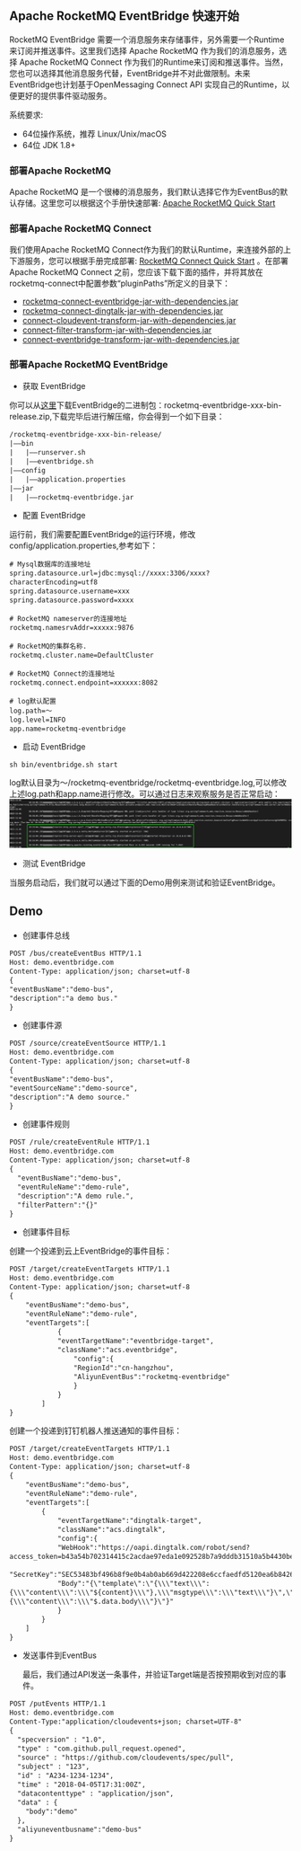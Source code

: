## Apache RocketMQ EventBridge 快速开始

RocketMQ EventBridge 需要一个消息服务来存储事件，另外需要一个Runtime来订阅并推送事件。这里我们选择 Apache RocketMQ 作为我们的消息服务，选择 Apache RocketMQ Connect 作为我们的Runtime来订阅和推送事件。当然，您也可以选择其他消息服务代替，EventBridge并不对此做限制。未来EventBridge也计划基于OpenMessaging Connect API 实现自己的Runtime，以便更好的提供事件驱动服务。


系统要求:
* 64位操作系统，推荐 Linux/Unix/macOS
* 64位 JDK 1.8+

### 部署Apache RocketMQ

Apache RocketMQ 是一个很棒的消息服务，我们默认选择它作为EventBus的默认存储。这里您可以根据这个手册快速部署: [Apache RocketMQ Quick Start](https://rocketmq.apache.org/docs/quick-start/)

### 部署Apache RocketMQ Connect

我们使用Apache RocketMQ Connect作为我们的默认Runtime，来连接外部的上下游服务，您可以根据手册完成部署: [RocketMQ Connect Quick Start](https://github.com/apache/rocketmq-connect) 。在部署 Apache RocketMQ Connect 之前，您应该下载下面的插件，并将其放在rocketmq-connect中配置参数“pluginPaths”所定义的目录下：


* [rocketmq-connect-eventbridge-jar-with-dependencies.jar](https://cn-hangzhou-eventbridge.oss-cn-hangzhou.aliyuncs.com/rocketmq-connect-eventbridge-0.0.1-SNAPSHOT-jar-with-dependencies.jar)
* [rocketmq-connect-dingtalk-jar-with-dependencies.jar](https://cn-hangzhou-eventbridge.oss-cn-hangzhou.aliyuncs.com/rocketmq-connect-dingtalk-1.0-SNAPSHOT-jar-with-dependencies.jar)
* [connect-cloudevent-transform-jar-with-dependencies.jar](https://cn-hangzhou-eventbridge.oss-cn-hangzhou.aliyuncs.com/connect-cloudevent-transform-1.0.0-SNAPSHOT-jar-with-dependencies.jar)
* [connect-filter-transform-jar-with-dependencies.jar](https://cn-hangzhou-eventbridge.oss-cn-hangzhou.aliyuncs.com/connect-filter-transform-1.0.0-SNAPSHOT-jar-with-dependencies.jar)
* [connect-eventbridge-transform-jar-with-dependencies.jar](https://cn-hangzhou-eventbridge.oss-cn-hangzhou.aliyuncs.com/connect-eventbridge-transform-1.0.0-SNAPSHOT-jar-with-dependencies.jar)

### 部署Apache RocketMQ EventBridge

* 获取 EventBridge

你可以从[这里](https://www.apache.org/dyn/closer.cgi?path=rocketmq/rocketmq-eventbridge/1.0.0/rocketmq-eventbridge-1.0.0-bin-release.zip)下载EventBridge的二进制包：rocketmq-eventbridge-xxx-bin-release.zip,下载完毕后进行解压缩，你会得到一个如下目录：
```text
/rocketmq-eventbridge-xxx-bin-release/
|——bin
|   |——runserver.sh
|   |——eventbridge.sh
|——config
|   |——application.properties
|——jar
|   |——rocketmq-eventbridge.jar
```
  

* 配置 EventBridge

运行前，我们需要配置EventBridge的运行环境，修改config/application.properties,参考如下：

```properties
# Mysql数据库的连接地址
spring.datasource.url=jdbc:mysql://xxxx:3306/xxxx?characterEncoding=utf8
spring.datasource.username=xxx
spring.datasource.password=xxxx

# RocketMQ nameserver的连接地址
rocketmq.namesrvAddr=xxxxx:9876

# RocketMQ的集群名称.
rocketmq.cluster.name=DefaultCluster

# RocketMQ Connect的连接地址
rocketmq.connect.endpoint=xxxxxx:8082

# log默认配置
log.path=～
log.level=INFO
app.name=rocketmq-eventbridge
```

* 启动 EventBridge
```shell
sh bin/eventbridge.sh start 
```
log默认目录为～/rocketmq-eventbridge/rocketmq-eventbridge.log,可以修改上述log.path和app.name进行修改。可以通过日志来观察服务是否正常启动：
![img.png](../picture/07eventbridge/Started.png)

* 测试 EventBridge

当服务启动后，我们就可以通过下面的Demo用例来测试和验证EventBridge。
  
## Demo

####

* 创建事件总线

```text
POST /bus/createEventBus HTTP/1.1
Host: demo.eventbridge.com
Content-Type: application/json; charset=utf-8
{
"eventBusName":"demo-bus",
"description":"a demo bus."
}
```

* 创建事件源
```text
POST /source/createEventSource HTTP/1.1
Host: demo.eventbridge.com
Content-Type: application/json; charset=utf-8
{
"eventBusName":"demo-bus",
"eventSourceName":"demo-source",
"description":"A demo source."
}
```

* 创建事件规则

```text
POST /rule/createEventRule HTTP/1.1
Host: demo.eventbridge.com
Content-Type: application/json; charset=utf-8
{
  "eventBusName":"demo-bus",
  "eventRuleName":"demo-rule",
  "description":"A demo rule.",
  "filterPattern":"{}"
}
```

* 创建事件目标

创建一个投递到云上EventBridge的事件目标：

```text
POST /target/createEventTargets HTTP/1.1
Host: demo.eventbridge.com
Content-Type: application/json; charset=utf-8
{
    "eventBusName":"demo-bus",
    "eventRuleName":"demo-rule",
    "eventTargets":[
            {
            "eventTargetName":"eventbridge-target",
            "className":"acs.eventbridge",
                "config":{
                "RegionId":"cn-hangzhou",
                "AliyunEventBus":"rocketmq-eventbridge"
                }
            }
        ]
}
```

创建一个投递到钉钉机器人推送通知的事件目标：

```text
POST /target/createEventTargets HTTP/1.1
Host: demo.eventbridge.com
Content-Type: application/json; charset=utf-8
{
    "eventBusName":"demo-bus",
    "eventRuleName":"demo-rule",
    "eventTargets":[
        {
            "eventTargetName":"dingtalk-target",
            "className":"acs.dingtalk",
            "config":{
            "WebHook":"https://oapi.dingtalk.com/robot/send?access_token=b43a54b702314415c2acdae97eda1e092528b7a9dddb31510a5b4430be2ef867",
            "SecretKey":"SEC53483bf496b8f9e0b4ab0ab669d422208e6ccfaedfd5120ea6b8426b9ecd47aa",
            "Body":"{\"template\":\"{\\\"text\\\":{\\\"content\\\":\\\"${content}\\\"},\\\"msgtype\\\":\\\"text\\\"}\",\"form\":\"TEMPLATE\",\"value\":\"{\\\"content\\\":\\\"$.data.body\\\"}\"}"
            }
        }
    ]
}
```

* 发送事件到EventBus
  
  最后，我们通过API发送一条事件，并验证Target端是否按预期收到对应的事件。
```text
POST /putEvents HTTP/1.1
Host: demo.eventbridge.com
Content-Type:"application/cloudevents+json; charset=UTF-8"
{
  "specversion" : "1.0",
  "type" : "com.github.pull_request.opened",
  "source" : "https://github.com/cloudevents/spec/pull",
  "subject" : "123",
  "id" : "A234-1234-1234",
  "time" : "2018-04-05T17:31:00Z",
  "datacontenttype" : "application/json",
  "data" : {
    "body":"demo"
  },
  "aliyuneventbusname":"demo-bus"
}
```
